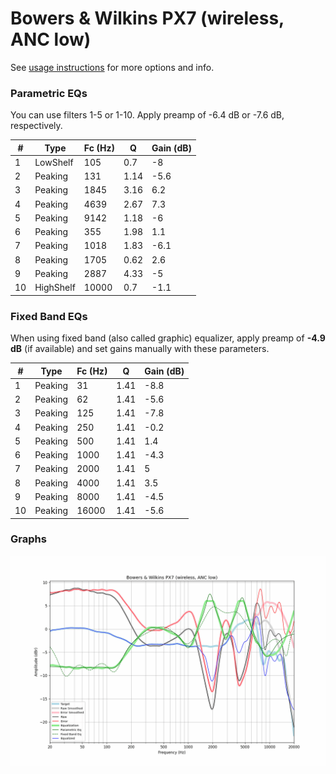 # Bowers & Wilkins PX7 (wireless, ANC low)
See [usage instructions](https://github.com/jaakkopasanen/AutoEq#usage) for more options and info.

### Parametric EQs
You can use filters 1-5 or 1-10. Apply preamp of -6.4 dB or -7.6 dB, respectively.

|   # | Type      |   Fc (Hz) |    Q |   Gain (dB) |
|-----|-----------|-----------|------|-------------|
|   1 | LowShelf  |       105 | 0.7  |        -8   |
|   2 | Peaking   |       131 | 1.14 |        -5.6 |
|   3 | Peaking   |      1845 | 3.16 |         6.2 |
|   4 | Peaking   |      4639 | 2.67 |         7.3 |
|   5 | Peaking   |      9142 | 1.18 |        -6   |
|   6 | Peaking   |       355 | 1.98 |         1.1 |
|   7 | Peaking   |      1018 | 1.83 |        -6.1 |
|   8 | Peaking   |      1705 | 0.62 |         2.6 |
|   9 | Peaking   |      2887 | 4.33 |        -5   |
|  10 | HighShelf |     10000 | 0.7  |        -1.1 |

### Fixed Band EQs
When using fixed band (also called graphic) equalizer, apply preamp of **-4.9 dB** (if available) and set gains manually with these parameters.

|   # | Type    |   Fc (Hz) |    Q |   Gain (dB) |
|-----|---------|-----------|------|-------------|
|   1 | Peaking |        31 | 1.41 |        -8.8 |
|   2 | Peaking |        62 | 1.41 |        -5.6 |
|   3 | Peaking |       125 | 1.41 |        -7.8 |
|   4 | Peaking |       250 | 1.41 |        -0.2 |
|   5 | Peaking |       500 | 1.41 |         1.4 |
|   6 | Peaking |      1000 | 1.41 |        -4.3 |
|   7 | Peaking |      2000 | 1.41 |         5   |
|   8 | Peaking |      4000 | 1.41 |         3.5 |
|   9 | Peaking |      8000 | 1.41 |        -4.5 |
|  10 | Peaking |     16000 | 1.41 |        -5.6 |

### Graphs
![](./Bowers%20&%20Wilkins%20PX7%20(wireless,%20ANC%20low).png)
